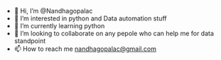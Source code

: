 - 👋 Hi, I’m @Nandhagopalac
- 👀 I’m interested in python and Data automation stuff
- 🌱 I’m currently learning python
- 💞️ I’m looking to collaborate on any pepole who can help me for data standpoint
- 📫 How to reach me nandhagopalac@gmail.com

<!---
Nandhagopalac/Nandhagopalac is a ✨ special ✨ repository because its `README.md` (this file) appears on your GitHub profile.
You can click the Preview link to take a look at your changes.
--->
